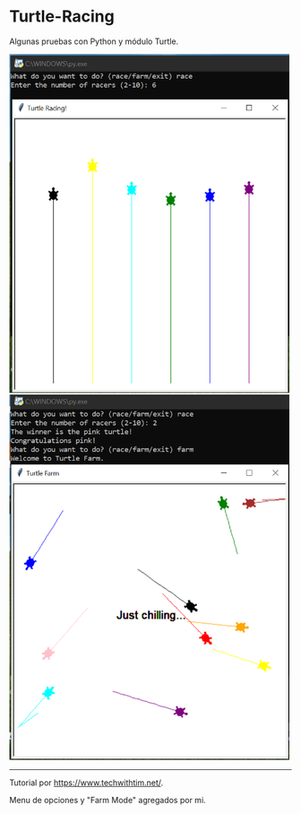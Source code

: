 # Turtle-Racing

Algunas pruebas con Python y módulo Turtle.

<img src="https://github.com/guidocano/Turtle-Racing/blob/main/screenshots/turtle1.png" width="500" >
<img src="https://github.com/guidocano/Turtle-Racing/blob/main/screenshots/turtle2.png" width="500" >


-------------------------------------

Tutorial por https://www.techwithtim.net/.

Menu de opciones y "Farm Mode" agregados por mi.

